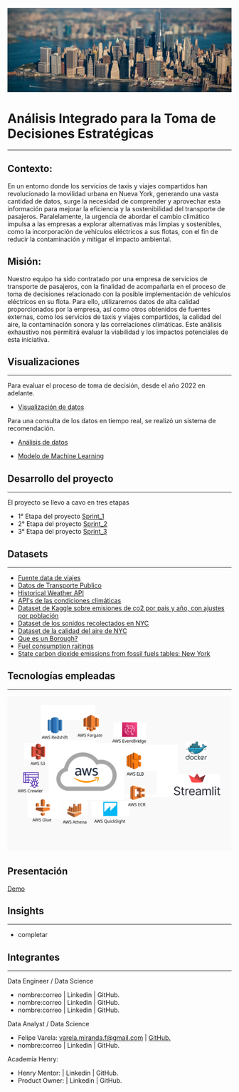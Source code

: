 <p align="center">
<img src="Imagenes/portada.png"   >
</p>



# Análisis Integrado para la Toma de Decisiones Estratégicas
---
## Contexto:
En un entorno donde los servicios de taxis y viajes compartidos han revolucionado la movilidad urbana en Nueva York, generando una vasta cantidad de datos, surge la necesidad de comprender y aprovechar esta información para mejorar la eficiencia y la sostenibilidad del transporte de pasajeros. Paralelamente, la urgencia de abordar el cambio climático impulsa a las empresas a explorar alternativas más limpias y sostenibles, como la incorporación de vehículos eléctricos a sus flotas, con el fin de reducir la contaminación y mitigar el impacto ambiental.

## Misión:
Nuestro equipo ha sido contratado por una empresa de servicios de transporte de pasajeros, con la finalidad de acompañarla en el proceso de toma de decisiones relacionado con la posible implementación de vehículos eléctricos en su flota. Para ello, utilizaremos datos de alta calidad proporcionados por la empresa, así como otros obtenidos de fuentes externas, como los servicios de taxis y viajes compartidos, la calidad del aire, la contaminación sonora y las correlaciones climáticas. Este análisis exhaustivo nos permitirá evaluar la viabilidad y los impactos potenciales de esta iniciativa.

## Visualizaciones
---
Para evaluar el proceso de toma de decisión, desde el año 2022 en adelante.

- [Visualización de datos](https://us-east-1.quicksight.aws.amazon.com/sn/accounts/381492307502/dashboards/b18224c0-471c-4d94-800e-4aee5eac30dd?directory_alias=henry2-2024)




Para una consulta de los datos en tiempo real, se realizó un sistema de recomendación.


- [Análisis de datos]()

- [Modelo de Machine Learning]()


## Desarrollo del proyecto 
--- 
El proyecto se llevo a cavo en tres etapas 
- 1° Etapa del proyecto [Sprint_1](https://github.com/eremohn/huella_de_carbono_en_NYC/tree/main/Sprint_1)
- 2° Etapa del proyecto [Sprint_2](https://github.com/eremohn/huella_de_carbono_en_NYC/tree/main/Sprint_2)
- 3° Etapa del proyecto [Sprint_3](https://github.com/eremohn/huella_de_carbono_en_NYC/tree/main/Sprint_3)  

## Datasets
---
- [Fuente data de viajes](https://www1.nyc.gov/site/tlc/about/tlc-trip-record-data.page)
- [Datos de Transporte Publico](https://developers.google.com/transit?hl=es-419)
- [Historical Weather API](https://open-meteo.com/en/docs/historical-weather-api)
- [API's de las condiciones climáticas](https://api.openweathermap.org/)
- [Dataset de Kaggle sobre emisiones de co2 por pais y año, con ajustes por población](https://www.kaggle.com/datasets/lobosi/c02-emission-by-countrys-grouth-and-population)
- [Dataset de los sonidos recolectados en NYC](https://zenodo.org/record/3966543)
- [Dataset de la calidad del aire de NYC](https://data.cityofnewyork.us/Environment/Air-Quality/c3uy-2p5r)
- [Que es un Borough?](https://en.wikipedia.org/wiki/Boroughs_of_New_York_City)
- [Fuel consumption raitings](https://open.canada.ca/data/en/dataset/98f1a129-f628-4ce4-b24d-6f16bf24dd64#wb-auto-6)
- [State carbon dioxide emissions from fossil fuels tables: New York](https://www.eia.gov/environment/emissions/state/excel/states/new%20york.xlsx)

## Tecnologías empleadas
---

<p align="center">
<img src="Imagenes/tecnologias.png"   >
</p>



## Presentación
[Demo](https://view.genially.com/6642693ba5b3240014a4742d/presentation-hacia-una-movilidad-sostenible)


## Insights
---
- completar

## Integrantes 
---
 Data Engineer / Data Science 
 - nombre:correo | Linkedin | GitHub. 
 - nombre:correo | Linkedin | GitHub.
 - nombre:correo | Linkedin | GitHub.

 Data Analyst / Data Science
 - Felipe Varela: varela.miranda.f@gmail.com | [GitHub.](https://github.com/eremohn)
 - nombre:correo | Linkedin | GitHub.

 Academia Henry:
 - Henry Mentor:  | Linkedin | GitHub.
 - Product Owner: | Linkedin | GitHub.
 
